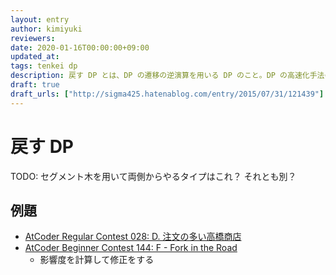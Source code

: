 ```yaml
---
layout: entry
author: kimiyuki
reviewers:
date: 2020-01-16T00:00:00+09:00
updated_at:
tags: tenkei dp
description: 戻す DP とは、DP の遷移の逆演算を用いる DP のこと。DP の高速化手法のひとつ。あるいは、実装方法に基づいた DP の分類のひとつ。
draft: true
draft_urls: ["http://sigma425.hatenablog.com/entry/2015/07/31/121439"]
---
```


# 戻す DP

TODO: セグメント木を用いて両側からやるタイプはこれ？ それとも別？

## 例題

-   [AtCoder Regular Contest 028: D. 注文の多い高橋商店](https://atcoder.jp/contests/arc028/tasks/arc028_4)
-   [AtCoder Beginner Contest 144: F - Fork in the Road](https://atcoder.jp/contests/abc144/tasks/abc144_f)
    -   影響度を計算して修正をする
